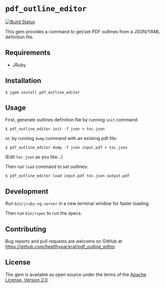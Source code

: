 # `pdf_outline_editor`

[![Build Status](https://travis-ci.org/healthypackrat/pdf_outline_editor.svg?branch=master)](https://travis-ci.org/healthypackrat/pdf_outline_editor)

This gem provides a command to get/set PDF outlines from a JSON/YAML definition file.

## Requirements

- JRuby

## Installation

```
$ jgem install pdf_outline_editor
```

## Usage

First, generate outlines definition file by running `init` command:

```
$ pdf_outline_editor init -f json > toc.json
```

or, by running `dump` command with an existing pdf file:

```
$ pdf_outline_editor dump -f json input.pdf > toc.json
```

(Edit `toc.json` as you like...)

Then run `load` command to set outlines:

```
$ pdf_outline_editor load input.pdf toc.json output.pdf
```

## Development

Run `bin/jruby-ng-server` in a new terminal window for faster loading.

Then run `bin/rspec` to run the specs.

## Contributing

Bug reports and pull requests are welcome on GitHub at <https://github.com/healthypackrat/pdf_outline_editor>.

## License

The gem is available as open source under the terms of the [Apache License, Version 2.0](https://opensource.org/licenses/Apache-2.0).
